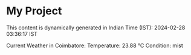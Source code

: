 # My Project

This content is dynamically generated in Indian Time (IST): 2024-02-28 03:36:17 IST


Current Weather in Coimbatore:
Temperature: 23.88 °C
Condition: mist
